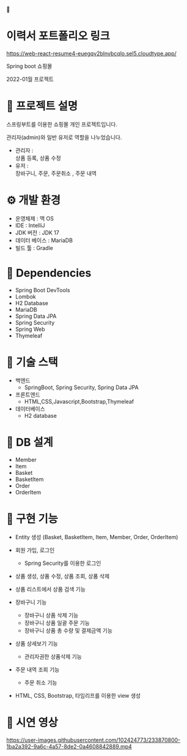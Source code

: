 📄<h1>이력서 포트폴리오 링크</h1>
https://web-react-resume4-euegqv2blnvbcqlo.sel5.cloudtype.app/

Spring boot 쇼핑몰

2022-01월 프로젝트

<h1>📌 프로젝트 설명</h1>

스프링부트를 이용한 쇼핑몰 개인 프로젝트입니다.

관리자(admin)와 일반 유저로 역할을 나누었습니다.

* 관리자 :  
상품 등록, 상품 수정  
* 유저 :  
장바구니, 주문, 주문취소 , 주문 내역

<h1>⚙ 개발 환경</h1>

* 운영체제 :  맥 OS  
* IDE : IntelliJ  
* JDK 버전 : JDK 17  
* 데이터 베이스 :  MariaDB
* 빌드 툴 : Gradle  

<h1>🔌 Dependencies</h1>

* Spring Boot DevTools  
* Lombok
* H2 Database
* MariaDB
* Spring Data JPA  
* Spring Security  
* Spring Web  
* Thymeleaf  

<h1>🔎 기술 스택</h1>

* 백엔드  
  * SpringBoot, Spring Security, Spring Data JPA
* 프론트엔드   
  * HTML,CSS,Javascript,Bootstrap,Thymeleaf 
* 데이터베이스 
  * H2 database
<h1>📁 DB 설계</h1>

* Member
* Item
* Basket
* BasketItem
* Order
* OrderItem
<h1>📂 구현 기능</h1>

* Entity 생성 (Basket, BasketItem, Item, Member, Order, OrderItem)  
* 회원 가입, 로그인  
  * Spring Security를 이용한 로그인  
* 상품 생성, 상품 수정, 상품 조회, 상품 삭제  
* 상품 리스트에서 상품 검색 기능 
* 장바구니 기능
  * 장바구니 상품 삭제 기능
  * 장바구니 상품 일괄 주문 기능  
  * 장바구니 상품 총 수량 및 결제금액 기능
* 상품 상세보기 기능
  * 관리자권한 상품삭제 기능 

* 주문 내역 조회 기능 
  * 주문 취소 기능  
* HTML, CSS, Bootstrap, 타임리프를 이용한 view 생성 
<h1>🔗 시연 영상</h1>




https://user-images.githubusercontent.com/102424773/233870800-1ba2a392-9a6c-4a57-8de2-0a4608842889.mp4


